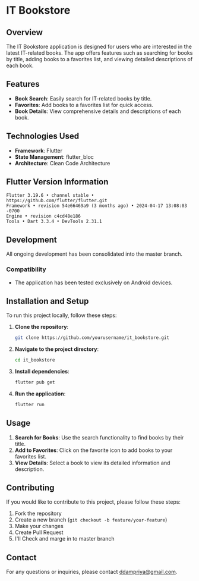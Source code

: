 
# IT Bookstore

## Overview
The IT Bookstore application is designed for users who are interested in the latest IT-related books. The app offers features such as searching for books by title, adding books to a favorites list, and viewing detailed descriptions of each book.

## Features
- **Book Search**: Easily search for IT-related books by title.
- **Favorites**: Add books to a favorites list for quick access.
- **Book Details**: View comprehensive details and descriptions of each book.

## Technologies Used
- **Framework**: Flutter
- **State Management**: flutter_bloc
- **Architecture**: Clean Code Architecture

## Flutter Version Information
```
Flutter 3.19.6 • channel stable • https://github.com/flutter/flutter.git
Framework • revision 54e66469a9 (3 months ago) • 2024-04-17 13:08:03 -0700
Engine • revision c4cd48e186
Tools • Dart 3.3.4 • DevTools 2.31.1
```

## Development
All ongoing development has been consolidated into the master branch. 

### Compatibility
- The application has been tested exclusively on Android devices.

## Installation and Setup
To run this project locally, follow these steps:

1. **Clone the repository**:
    ```sh
    git clone https://github.com/yourusername/it_bookstore.git
    ```

2. **Navigate to the project directory**:
    ```sh
    cd it_bookstore
    ```

3. **Install dependencies**:
    ```sh
    flutter pub get
    ```

4. **Run the application**:
    ```sh
    flutter run
    ```

## Usage
1. **Search for Books**: Use the search functionality to find books by their title.
2. **Add to Favorites**: Click on the favorite icon to add books to your favorites list.
3. **View Details**: Select a book to view its detailed information and description.

## Contributing
If you would like to contribute to this project, please follow these steps:

1. Fork the repository
2. Create a new branch (`git checkout -b feature/your-feature`)
3. Make your changes
4. Create Pull Request
5. I'll Check and marge in to master branch


## Contact
For any questions or inquiries, please contact [ddampriya@gmail.com](mailto:ddampriya@gmail.com).
